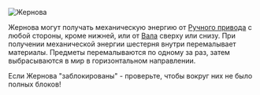 ![Жернова](block:betterwithmods:single_machine)

Жернова могут получать механическую энергию от [Ручного привода](hand_crank.md) с любой стороны, кроме нижней, или от [Вала](wooden_axle.md) сверху или снизу.
При получении механической энергии шестерня внутри перемалывает материалы. Предметы перемалываются по одному за раз, затем выбрасываются в мир в горизонтальном направлении.
 
Если Жернова "заблокированы" - проверьте, чтобы вокруг них не было полных блоков!


